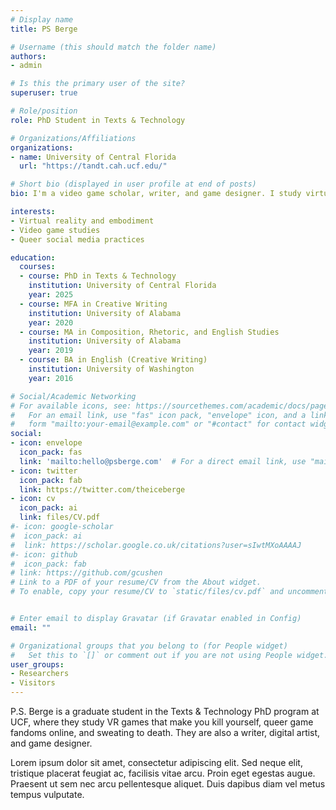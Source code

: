 ```yaml
---
# Display name
title: PS Berge

# Username (this should match the folder name)
authors:
- admin

# Is this the primary user of the site?
superuser: true

# Role/position
role: PhD Student in Texts & Technology

# Organizations/Affiliations
organizations:
- name: University of Central Florida
  url: "https://tandt.cah.ucf.edu/"

# Short bio (displayed in user profile at end of posts)
bio: I'm a video game scholar, writer, and game designer. I study virtual reality and social media.

interests:
- Virtual reality and embodiment
- Video game studies
- Queer social media practices

education:
  courses:
  - course: PhD in Texts & Technology
    institution: University of Central Florida
    year: 2025 
  - course: MFA in Creative Writing
    institution: University of Alabama
    year: 2020
  - course: MA in Composition, Rhetoric, and English Studies
    institution: University of Alabama
    year: 2019
  - course: BA in English (Creative Writing)
    institution: University of Washington
    year: 2016

# Social/Academic Networking
# For available icons, see: https://sourcethemes.com/academic/docs/page-builder/#icons
#   For an email link, use "fas" icon pack, "envelope" icon, and a link in the
#   form "mailto:your-email@example.com" or "#contact" for contact widget.
social:
- icon: envelope
  icon_pack: fas
  link: 'mailto:hello@psberge.com'  # For a direct email link, use "mailto:test@example.org".
- icon: twitter
  icon_pack: fab
  link: https://twitter.com/theiceberge
- icon: cv
  icon_pack: ai
  link: files/CV.pdf
#- icon: google-scholar
#  icon_pack: ai
#  link: https://scholar.google.co.uk/citations?user=sIwtMXoAAAAJ
#- icon: github
#  icon_pack: fab
# link: https://github.com/gcushen
# Link to a PDF of your resume/CV from the About widget.
# To enable, copy your resume/CV to `static/files/cv.pdf` and uncomment the lines below.


# Enter email to display Gravatar (if Gravatar enabled in Config)
email: ""

# Organizational groups that you belong to (for People widget)
#   Set this to `[]` or comment out if you are not using People widget.
user_groups:
- Researchers
- Visitors
---
```


P.S. Berge is a graduate student in the Texts & Technology PhD program at UCF, where they study VR games that make you kill yourself, queer game fandoms online, and sweating to death. They are also a writer, digital artist, and game designer.

Lorem ipsum dolor sit amet, consectetur adipiscing elit. Sed neque elit, tristique placerat feugiat ac, facilisis vitae arcu. Proin eget egestas augue. Praesent ut sem nec arcu pellentesque aliquet. Duis dapibus diam vel metus tempus vulputate.
